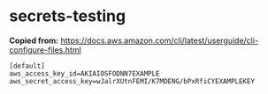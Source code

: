# secrets-testing

**Copied from:** https://docs.aws.amazon.com/cli/latest/userguide/cli-configure-files.html

```
[default]
aws_access_key_id=AKIAIOSFODNN7EXAMPLE
aws_secret_access_key=wJalrXUtnFEMI/K7MDENG/bPxRfiCYEXAMPLEKEY
```
